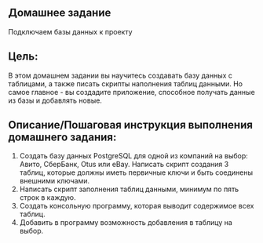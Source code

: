 ## Домашнее задание
Подключаем базы данных к проекту

## Цель:
В этом домашнем задании вы научитесь создавать базу данных с таблицами, а также писать скрипты наполнения таблиц данными. Но самое главное - вы создадите приложение, способное получать данные из базы и добавлять новые.

## Описание/Пошаговая инструкция выполнения домашнего задания:
1. Создать базу данных PostgreSQL для одной из компаний на выбор: Авито, СберБанк, Otus или eBay. Написать скрипт создания 3 таблиц, которые должны иметь первичные ключи и быть соединены внешними ключами.
2. Написать скрипт заполнения таблиц данными, минимум по пять строк в каждую.
3. Создать консольную программу, которая выводит содержимое всех таблиц.
4.  Добавить в программу возможность добавления в таблицу на выбор.
